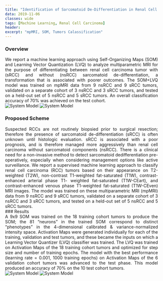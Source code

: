 ```yaml
---
title: "Identification of Sarcomatoid De-Differentiation in Renal Cell Carcinoma by Machine Learning on Multiparametric MRI"
data: 2019-11-06
classes: wide
tags: [Machine Learning, Renal Cell Carcinoma]
header:
excerpt: "mpMRI, SOM, Tumors Calassification"
---
```

### Overview
<div style="text-align: justify"> We report a machine learning approach using Self-Organizing Maps (SOM) and Learning
Vector Quantization (LVQ) to analyze multiparametric MRI for the purpose of differentiating between
renal cell carcinoma tumor with (sRCC) and without (nsRCC) sarcomatoid de-differentiation, a transformation that is
associated with poorer outcomes. The SOM+LVQ model was trained on mpMRI data from 9 nsRCC and 9 sRCC tumors, validated on a separate cohort of
3 nsRCC and 3 sRCC tumors, and tested on a held-out set of 5 nsRCC and 5 sRCC tumors. An overall classification accuracy of 70% was achieved on the test cohort. </div>
<img src="{{ site.url }}{{ site.baseurl }}/assets/images/SOM-LVQ.png" alt="System Model" class="full">
<img src="{{ site.url }}{{ site.baseurl }}/assets/images/LVQ.png" alt="System Model" class="full">

### Proposed Scheme
<div style="text-align: justify"> Suspected RCCs are not routinely biopsied prior to surgical resection; therefore the presence of sarcomatoid
de-differentiation (sRCC) is often unknown until histologic evaluation. sRCC is associated with a poor prognosis, and is therefore managed more
aggressively than renal cell carcinoma without sarcomatoid components (nsRCC).
There is a clinical need for a non-invasive method to detect sarcomatoid dedifferentiation pre-operatively, especially when considering management
options like active surveillance. We report a supervised machine learning approach to classify renal cell carcinoma (RCC) tumors based on their
appearance on T2-weighted (T2W), non-contrast T1-weighted fat-saturated (T1W), contrast-enhanced arterial phase T1- weighted fat-saturated (T1W-CEart),
and contrast-enhanced venous phase T1-weighted fat-saturated (T1W-CEven) MRI images. The model was trained on these multiparametric MRI (mpMRI) data
from 9 nsRCC and 9 sRCC tumors, validated on a separate cohort of 3 nsRCC and 3 sRCC tumors, and tested on a held-out set of 5 nsRCC and 5 sRCC tumors. </div>
### Results
<div style="text-align: justify"> A 9x9 SOM was trained on the 18 training cohort tumors to
produce the SOM; the 81 “neurons” in the trained SOM correspond to distinct “phenotypes” in
the 4-dimensional calibrated & variance-normalized intensity space. Activation Maps were generated individually for each of the training, validation and test tumors, and these became the inputs on which a Learning Vector Quantizer (LVQ) classifier was trained.
The LVQ was trained on Activation Maps of the 18 training cohort tumors and optimized for step size and number of training epochs.
The model with the best performance (learning rate = 0.001, 1000 training epochs) on Activation Maps of the 6 validation cohort tumors was advanced to the test phase.
This model produced an accuracy of 70% on the 10 test cohort tumors. </div>
<img src="{{ site.url }}{{ site.baseurl }}/assets/images/SOM_result.png" alt="System Model" class="full">
<img src="{{ site.url }}{{ site.baseurl }}/assets/images/SOM_result2.png" alt="System Model" class="full">

